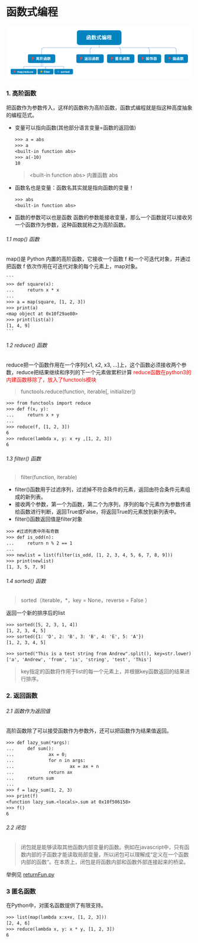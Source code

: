 # 函数式编程

![avatar](函数式编程.png)

### 1. 高阶函数

把函数作为参数传入，这样的函数称为高阶函数，函数式编程就是指这种高度抽象的编程范式。

- 变量可以指向函数(其他部分语言变量=函数的返回值)
    ```
    >>> a = abs
    >>> a
    <built-in function abs>
    >>> a(-10)
    10
    ```
    > \<built-in function abs> 内置函数 abs
- 函数名也是变量：函数名其实就是指向函数的变量！
    ```
    >>> abs
    <built-in function abs>
    ```
- 函数的参数可以也是函数
    函数的参数能接收变量，那么一个函数就可以接收另一个函数作为参数，这种函数就称之为高阶函数。
    
###### 1.1 map() 函数
map()是 Python 内置的高阶函数，它接收一个函数 f 和一个可迭代对象，并通过把函数 f 依次作用在可迭代对象的每个元素上，map对象。

    ```
    >>> def square(x):
    ...     return x * x
    ... 
    >>> a = map(square, [1, 2, 3])
    >>> print(a)
    <map object at 0x10f29ae80>
    >>> print(list(a))
    [1, 4, 9]
    ```
###### 1.2 reduce() 函数

reduce把一个函数作用在一个序列[x1, x2, x3, ...]上，这个函数必须接收两个参数，reduce把结果继续和序列的下一个元素做累积计算
<font color = 'red'>reduce函数在python3的内建函数移除了，放入了functools模块</font>

> functools.reduce(function, iterable[, initializer])


```
>>> from functools import reduce
>>> def f(x, y):
...     return x + y
... 
>>> reduce(f, [1, 2, 3])
6
>>> reduce(lambda x, y: x +y ,[1, 2, 3])
6
```

###### 1.3 filter() 函数

> filter(function, iterable)

- filter()函数用于过滤序列，过滤掉不符合条件的元素，返回由符合条件元素组成的新列表。
- 接收两个参数，第一个为函数，第二个为序列，序列的每个元素作为参数传递给函数进行判断，返回True或False，将返回True的元素放到新列表中。
- filter()函数返回值是filter对象
```
>>> #过滤列表中所有奇数
>>> def is_odd(n):
...     return n % 2 == 1
... 
>>> newlist = list(filter(is_odd, [1, 2, 3, 4, 5, 6, 7, 8, 9]))
>>> print(newlist)
[1, 3, 5, 7, 9]
```
###### 1.4 sorted() 函数

> sorted（iterable，*，key = None，reverse = False ）

返回一个新的排序后的list

```
>>> sorted([5, 2, 3, 1, 4])
[1, 2, 3, 4, 5]
>>> sorted({1: 'D', 2: 'B', 3: 'B', 4: 'E', 5: 'A'})
[1, 2, 3, 4, 5]
```

```
>>> sorted("This is a test string from Andrew".split(), key=str.lower)
['a', 'Andrew', 'from', 'is', 'string', 'test', 'This']
```
> key指定的函数将作用于list的每一个元素上，并根据key函数返回的结果进行排序。

### 2. 返回函数

###### 2.1 函数作为返回值

高阶函数除了可以接受函数作为参数外，还可以把函数作为结果值返回。

```
>>> def lazy_sum(*args):
...     def sum():
...             ax = 0;
...             for n in args:
...                     ax = ax + n
...             return ax
...     return sum
... 
>>> f = lazy_sum(1, 2, 3)
>>> print(f)
<function lazy_sum.<locals>.sum at 0x10f506158>
>>> f()
6
```

###### 2.2 闭包

> 闭包就是能够读取其他函数内部变量的函数。例如在javascript中，只有函数内部的子函数才能读取局部变量，所以闭包可以理解成“定义在一个函数内部的函数“。在本质上，闭包是将函数内部和函数外部连接起来的桥梁。

举例见 [returnFun.py](returnFun.py)

### 3 匿名函数

在Python中，对匿名函数提供了有限支持。

```
>>> list(map(lambda x:x+x, [1, 2, 3]))
[2, 4, 6]
>>> reduce(lambda x, y: x * y, [1, 2, 3])
6
```




